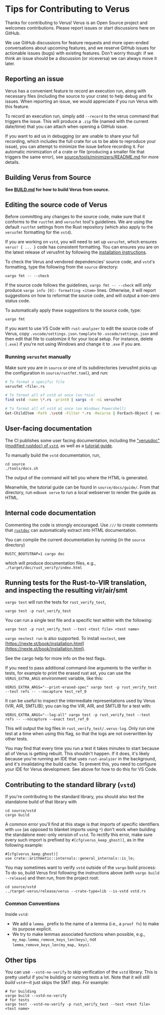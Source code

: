 # Tips for Contributing to Verus

Thanks for contributing to Verus!  Verus is an Open Source project and welcomes
contributions.  Please report issues or start discussions here on GitHub.

We use GitHub discussions for feature requests and more open-ended conversations about
upcoming features, and we reserve GitHub issues for actionable issues (bugs) with
existing features. Don't worry though: if we think an issue should be a discussion (or
viceversa) we can always move it later.

## Reporting an issue

Verus has a convenient feature to record an execution run, along with necessary files (including the source to your crate) to help debug and fix issues.  When reporting an issue, we would appreciate if you run Verus with this feature.

To record an execution run, simply add `--record` to the verus command that triggers the issue.  This will produce a `.zip` file (named with the current date/time) that you can attach when opening a GitHub issue.

If you want to aid us in debugging (or are unable to share your full recording, which includes the full crate for us to be able to reproduce your issue), you can attempt to minimize the issue before recording it.  For automatic minimization of a crate or file (producing a smaller file that triggers the same error), see [source/tools/minimizers/README.md](./source/tools/minimizers/README.md) for more details.

## Building Verus from Source

**See [BUILD.md](./build.md) for how to build Verus from source.**

## Editing the source code of Verus

Before committing any changes to the source code,
make sure that it conforms to the `rustfmt` and `verusfmt` tool's guidelines.
We are using the default `rustfmt` settings from the Rust repository
(which also apply to the `verusfmt` formatting for the `vstd`).

If you are working on `vstd`, you will need to set up `verusfmt`, which ensures
`verus! { ... }` code has consistent formatting. You can ensures you are on the latest release of verusfmt
by following the [installation instructions](https://github.com/verus-lang/verusfmt/blob/main/README.md#installing-and-using-verusfmt).

To check the Verus and vendored dependencies' source code, and `vstd`'s formatting,
type the following from the `source` directory:

```
vargo fmt -- --check
```

If the source code follows the guidelines, `vargo fmt -- --check` will only produce
`vargo info [0]: formatting <item>` lines.
Otherwise, it will report suggestions on how to reformat the source code, and will
output a non-zero status code.

To automatically apply these suggestions to the source code, type:

```
vargo fmt
```

If you want to use VS Code with `rust-analyzer` to edit the source code of Verus, copy
`.vscode/settings.json.template` to `.vscode/settings.json` and then
edit that file to customize it for your local setup. For instance,
delete `[.exe]` if you're not using Windows and change it to `.exe` if
you are.

### Running `verusfmt` manually

Make sure you are in `source` or one of its subdirectories
(verusfmt picks up the configuration in `source/rustfmt.toml`), and run:

```sh
# To format a specific file
verusfmt <file>.rs

# To format all of vstd at once (on *nix)
find vstd -name \*.rs -print0 | xargs -0 -n1 verusfmt

# To format all of vstd at once (on Windows Powershell)
Get-ChildItem -Path .\vstd -Filter *.rs -Recurse | ForEach-Object { verusfmt $_.FullName }
```

## User-facing documentation

The CI publishes some user facing documentation, including the ["verusdoc" (modified rustdoc) of `vstd`](https://verus-lang.github.io/verus/verusdoc/vstd/), as well as a [tutorial guide](https://verus-lang.github.io/verus/guide/).

To manually build the `vstd` documentation, run,

```
cd source
./tools/docs.sh
```

The output of the command will tell you where the HTML is generated.

Meanwhile, the tutorial guide can be found in `source/docs/guide/`. From that directory, run `mdbook serve` to run a local webserver to render the guide as HTML.

## Internal code documentation

Commenting the code is strongly encouraged.  Use `///` to create comments
that [`rustdoc`](https://doc.rust-lang.org/rustdoc/what-is-rustdoc.html) can
automatically extract into HTML documentation.

You can compile the current documentation by running (in the `source` directory)
```
RUSTC_BOOTSTRAP=1 cargo doc 
```
which will produce documentation files, e.g., `./target/doc/rust_verify/index.html`

## Running tests for the Rust-to-VIR translation, and inspecting the resulting vir/air/smt

`vargo test` will run the tests for `rust_verify_test`,

```
vargo test -p rust_verify_test
```

You can run a single test file and a specific test within with the following:

```
vargo test -p rust_verify_test --test <test file> <test name>
```

`vargo nextest run` is also supported. To install `nextest`, see [https://nexte.st/book/installation.html](https://nexte.st/book/installation.html).

See the cargo help for more info on the test flags.

If you need to pass additional command-line arguments to the verifier in tests, for example to print the
erased rust ast, you can use the `VERUS_EXTRA_ARGS` environment variable, like this:

```
VERUS_EXTRA_ARGS="--print-erased-spec" vargo test -p rust_verify_test --test refs -- --nocapture test_ref_0
```

It can be useful to inspect the intermediate representations used by Verus (VIR, AIR, SMTLIB);
you can log the VIR, AIR, and SMTLIB for a test with:

```
VERUS_EXTRA_ARGS="--log-all" vargo test -p rust_verify_test --test refs -- --nocapture --exact test_ref_0
```

This will output the log files in `rust_verify_test/.verus-log`. Only run one test at
a time when using this flag, so that the logs are not overwritten by other tests.

You may find that every time you run a test it takes minutes to start because
all of Verus is getting rebuilt. This shouldn't happen. If it does, it's
likely because you're running an IDE that uses `rust-analyzer` in the
background, and it's invalidating the build cache. To prevent this, you need
to configure your IDE for Verus development. See above for how to do
this for VS Code.

## Contributing to the standard library (`vstd`)

If you're contributing to the standard library, you should also test the
standalone build of that library with
```
cd source/vstd
cargo build
```

A common error you'll find at this stage is that imports of specific
identifiers with `use` (as opposed to blanket imports using `*`) don't work
when building the standalone exec-only version of `vstd`. To rectify this error,
make sure every such import is prefixed by `#[cfg(verus_keep_ghost)]`, as
in the following example:
```
#[cfg(verus_keep_ghost)]
use crate::arithmetic::internals::general_internals::is_le;
```

You may sometimes want to verify `vstd` outside of the `vargo` build process: To do so,
build Verus first following the instructions above (with `vargo build --release`) and then
run, from the project root:

```
cd source/vstd
../target-verus/release/verus --crate-type=lib --is-vstd vstd.rs
```

### Common Conventions
Inside `vstd`:
- We add a `lemma_` prefix to the name of a lemma (i.e., a `proof fn`) to make its purpose explicit.
- We try to make lemmas associated functions when possible, e.g., `my_map.lemma_remove_keys_len(keys)`, not `lemma_remove_keys_len(my_map, keys)`.

## Other tips

You can use `--vstd-no-verify` to skip verification of the `vstd` library. This is pretty useful if you're building or running tests a lot. Note that it will still _build_ `vstd`—it just skips the SMT step. For example:

```
# for building
vargo build --vstd-no-verify
# for tests
vargo test --vstd-no-verify -p rust_verify_test --test <test file> <test name>
```
